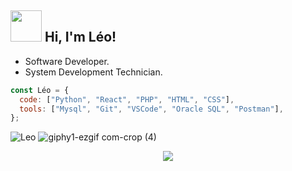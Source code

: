 ## <img src="https://media.giphy.com/media/VgCDAzcKvsR6OM0uWg/giphy.gif" width="50"> Hi, I'm Léo!

- Software Developer.
- System Development Technician.




```javascript
const Léo = {
  code: ["Python", "React", "PHP", "HTML", "CSS"],
  tools: ["Mysql", "Git", "VSCode", "Oracle SQL", "Postman"],
};


```

  <img src="https://github-readme-streak-stats.herokuapp.com/?user=LeoHeringer&theme=tokyonight" alt="Leo" /> ![giphy1-ezgif com-crop (4)](https://github.com/LeoHeringer/leoheringer/assets/69641220/0d0b0941-7e9e-4488-a13b-a09128204d20)


<p align="center">
  <a href="https://skillicons.dev">
    <img src="https://skillicons.dev/icons?i=python,django,react,html,css,mysql,vscode,postman" />
  </a>
</p>
